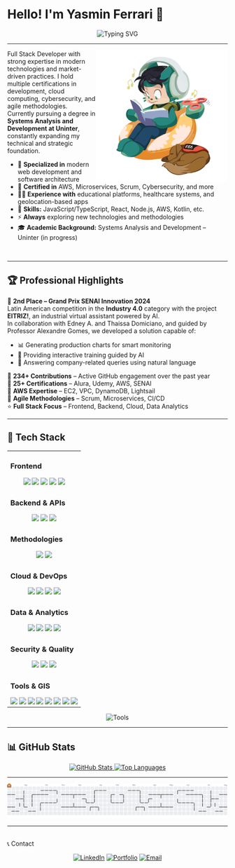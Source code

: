 # Hello! I'm Yasmin Ferrari 👋

<div align="center">
  <img src="https://readme-typing-svg.herokuapp.com?font=Ubuntu&size=28&pause=1000&color=FFCB05&center=true&vCenter=true&width=500&lines=Full+Stack+Developer;Passionate+about+technology;Always+evolving;Creating+innovative+solutions" alt="Typing SVG" />
</div>

---

<img align="right" src="./img/neurocats_D.png" width="300" alt="Octocat"/>

Full Stack Developer with strong expertise in modern technologies and market-driven practices. I hold multiple certifications in development, cloud computing, cybersecurity, and agile methodologies.  
Currently pursuing a degree in **Systems Analysis and Development at Uninter**, constantly expanding my technical and strategic foundation.

- 🔭 **Specialized in** modern web development and software architecture  
- 🌱 **Certified in** AWS, Microservices, Scrum, Cybersecurity, and more  
- 🧑‍💻 **Experience with** educational platforms, healthcare systems, and geolocation-based apps  
- 💬 **Skills:** JavaScript/TypeScript, React, Node.js, AWS, Kotlin, etc.  
- ⚡ **Always** exploring new technologies and methodologies  
- 🎓 **Academic Background:** Systems Analysis and Development – Uninter (in progress)

<br clear="right"/>

---

## 🏆 Professional Highlights

<div align="flex-start">

🥇 **2nd Place – Grand Prix SENAI Innovation 2024**  
Latin American competition in the **Industry 4.0** category with the project **EITRIZ!**, an industrial virtual assistant powered by AI.  
In collaboration with Edney A. and Thaissa Domiciano, and guided by Professor Alexandre Gomes, we developed a solution capable of:
- 📊 Generating production charts for smart monitoring
- 🧠 Providing interactive training guided by AI
- 🔎 Answering company-related queries using natural language

🥈 **234+ Contributions** – Active GitHub engagement over the past year  
🥉 **25+ Certifications** – Alura, Udemy, AWS, SENAI  
🏅 **AWS Expertise** – EC2, VPC, DynamoDB, Lightsail  
🎯 **Agile Methodologies** – Scrum, Microservices, CI/CD  
⭐ **Full Stack Focus** – Frontend, Backend, Cloud, Data Analytics  

</div>

---

## 🧩 Tech Stack

<table width="100%" align="center">

  <!-- FRONTEND -->
  <tr>
    <td align="center">
      <div align="left"><h3>Frontend</h3></div>
      <img src="https://img.shields.io/badge/HTML5-DD4B25?style=for-the-badge&logo=html5&logoColor=white" />
      <img src="https://img.shields.io/badge/CSS3-254BDD?style=for-the-badge&logo=css3&logoColor=white" />
      <img src="https://img.shields.io/badge/JavaScript-FFD600?style=for-the-badge&logo=javascript&logoColor=black" />
      <img src="https://img.shields.io/badge/TypeScript-3178C6?style=for-the-badge&logo=typescript&logoColor=white" />
      <img src="https://img.shields.io/badge/React-00D8FF?style=for-the-badge&logo=react&logoColor=black" />
    </td>
  </tr>

  <!-- BACKEND -->
  <tr>
    <td align="center">
      <div align="left"><h3>Backend & APIs</h3></div>
      <img src="https://img.shields.io/badge/Node.js-3C873A?style=for-the-badge&logo=node.js&logoColor=white" />
      <img src="https://img.shields.io/badge/Next.js-000000?style=for-the-badge&logo=next.js&logoColor=white" />
      <img src="https://img.shields.io/badge/Kotlin-9966CC?style=for-the-badge&logo=kotlin&logoColor=white" />
    </td>
  </tr>

  <!-- METHODOLOGIES -->
  <tr>
    <td align="center">
      <div align="left"><h3>Methodologies</h3></div>
      <img src="https://img.shields.io/badge/Scrum-6DB33F?style=for-the-badge&logo=scrumalliance&logoColor=white" />
      <img src="https://img.shields.io/badge/Microservices-6C3483?style=for-the-badge&logo=docker&logoColor=white" />
    </td>
  </tr>

  <!-- CLOUD -->
  <tr>
    <td align="center">
      <div align="left"><h3>Cloud & DevOps</h3></div>
      <img src="https://img.shields.io/badge/AWS-232F3E?style=for-the-badge&logo=amazonaws&logoColor=white" />
      <img src="https://img.shields.io/badge/EC2-F1600D?style=for-the-badge&logo=amazon-ec2&logoColor=white" />
      <img src="https://img.shields.io/badge/VPC-F78C1F?style=for-the-badge&logo=amazonaws&logoColor=white" />
      <img src="https://img.shields.io/badge/Lightsail-FEBE10?style=for-the-badge&logo=amazonaws&logoColor=black" />
    </td>
  </tr>

  <!-- DATA & ANALYTICS -->
  <tr>
    <td align="center">
      <div align="left"><h3>Data & Analytics</h3></div>
      <img src="https://img.shields.io/badge/PowerBI-F2C811?style=for-the-badge&logo=powerbi&logoColor=black" />
      <img src="https://img.shields.io/badge/Grafana-F46800?style=for-the-badge&logo=grafana&logoColor=white" />
      <img src="https://img.shields.io/badge/Prometheus-E6522C?style=for-the-badge&logo=prometheus&logoColor=white" />
      <img src="https://img.shields.io/badge/DynamoDB-2D72D9?style=for-the-badge&logo=amazondynamodb&logoColor=white" />
    </td>
  </tr>

  <!-- SECURITY -->
  <tr>
    <td align="center">
      <div align="left"><h3>Security & Quality</h3></div>
      <img src="https://img.shields.io/badge/Cybersecurity-A80000?style=for-the-badge&logo=fortinet&logoColor=white" />
      <img src="https://img.shields.io/badge/Quality%20Assurance-0F9D58?style=for-the-badge&logo=checkmarx&logoColor=white" />
      <img src="https://img.shields.io/badge/CI%2FCD-2684FF?style=for-the-badge&logo=gitlab&logoColor=white" />
    </td>
  </tr>

  <!-- TOOLS -->
  <tr>
    <td align="center">
      <div align="left"><h3>Tools & GIS</h3></div>
      <img src="https://img.shields.io/badge/Git-F05032?style=for-the-badge&logo=git&logoColor=white" />
      <img src="https://img.shields.io/badge/GitHub-24292E?style=for-the-badge&logo=github&logoColor=white" />
      <img src="https://img.shields.io/badge/VSCode-007ACC?style=for-the-badge&logo=visualstudiocode&logoColor=white" />
      <img src="https://img.shields.io/badge/Docker-0db7ed?style=for-the-badge&logo=docker&logoColor=white" />
      <img src="https://img.shields.io/badge/Linux-FCC624?style=for-the-badge&logo=linux&logoColor=black" />
      <img src="https://img.shields.io/badge/Figma-FF7262?style=for-the-badge&logo=figma&logoColor=white" />
      <img src="https://img.shields.io/badge/ArcGIS-087B84?style=for-the-badge&logo=arcgis&logoColor=white" />
      <img src="https://img.shields.io/badge/WebGIS-1F6F8B?style=for-the-badge&logo=esri&logoColor=white" />
    </td>
  </tr>

</table>

<p align="center">
  <img src="https://readme-typing-svg.herokuapp.com?font=Fira+Code&size=18&pause=2000&color=FFCB05&center=true&vCenter=true&width=500&lines=Dev+%E2%9A%A1+Git+%7C+GitHub+%7C+VS+Code;Cloud+%E2%98%81%EF%B8%8F+Docker+%7C+Linux+%7C+AWS;Design+%F0%9F%8E%A8+Figma+%7C+ArcGIS+%7C+WebGIS;Full+Stack+%F0%9F%9A%80+Developer+Complete+Stack" alt="Tools" />
</p>

---

## 📊 GitHub Stats

<div align="center">
  <a href="https://github.com/Ferrari65">
    <img width="47%" src="https://github-readme-stats.vercel.app/api?username=Ferrari65&show_icons=true&theme=radical&hide_border=false&bg_color=0D1117&title_color=FFCB05&icon_color=F59E0B&text_color=E2E8F0&border_color=FFCB05&custom_title=GitHub%20Stats&rank_icon=github" alt="GitHub Stats" />
  </a>
  <a href="https://github.com/Ferrari65">
    <img width="42%" src="https://github-readme-stats.vercel.app/api/top-langs/?username=Ferrari65&layout=compact&theme=radical&hide=html,css&hide_border=false&bg_color=0D1117&title_color=FFCB05&text_color=E2E8F0&border_color=FFCB05&custom_title=Top%20Languages" alt="Top Languages" />
  </a>
</div>

---
<div align="center">
<picture>
  <source media="(prefers-color-scheme: dark)" srcset="https://raw.githubusercontent.com/Ferrari65/Ferrari65/output/pacman-contribution-graph-dark.svg">
  <source media="(prefers-color-scheme: light)" srcset="https://raw.githubusercontent.com/Ferrari65/Ferrari65/output/pacman-contribution-graph.svg">
  <img alt="pacman contribution graph" src="https://raw.githubusercontent.com/Ferrari65/Ferrari65/output/pacman-contribution-graph.svg">
</picture>
</div>

---

<br> 📞 Contact </br>

<div align="center">

[![LinkedIn](https://img.shields.io/badge/LinkedIn-0077B5?style=for-the-badge&logo=linkedin&logoColor=white)](https://www.linkedin.com/in/yasmin-pereira-ferrari-42ba22317/)
[![Portfolio](https://img.shields.io/badge/Portfolio-000000?style=for-the-badge&logo=About.me&logoColor=white)](https://yasmin-ferrari.dev)
[![Email](https://img.shields.io/badge/Email-D14836?style=for-the-badge&logo=gmail&logoColor=white)](mailto:yasmin.ferrari365@email.com)


</div>


